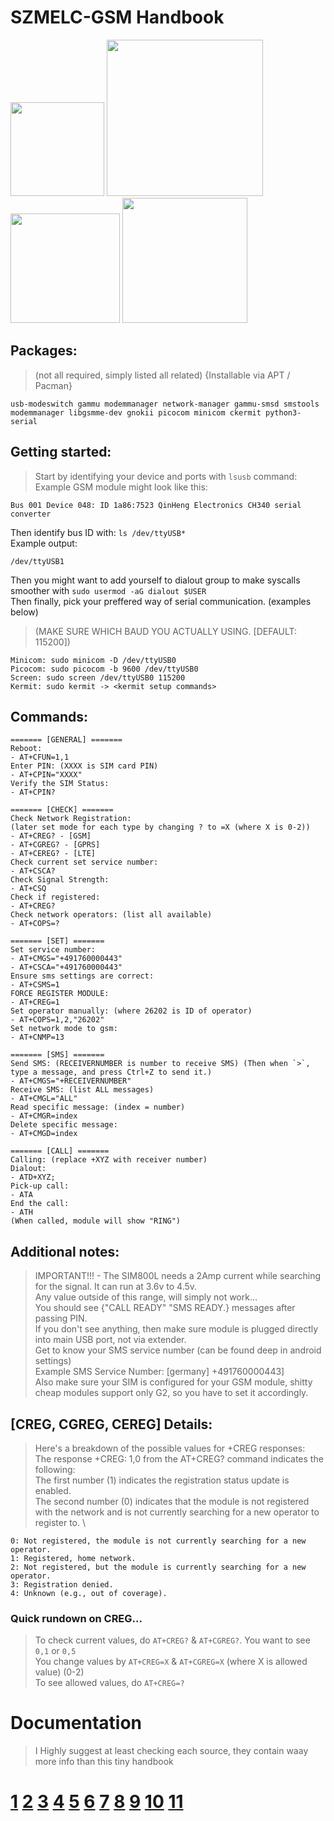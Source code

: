 # SZMELC-GSM Handbook

<img src="https://github.com/user-attachments/assets/9d2cf65c-4dcb-43d9-a8b3-72470905748b" width="150" height="auto">
<img src="https://github.com/user-attachments/assets/878d4122-7061-46e5-ab26-61a96409e648" width="250" height="auto">
<img src="https://github.com/user-attachments/assets/823eab1e-7e12-4803-99e2-766f1c55f55e" width="175" height="auto">
<img src="https://github.com/user-attachments/assets/c7776156-e9c6-4b4d-8a31-c45a855b0cf9" width="200" height="auto">

## Packages: 
> (not all required, simply listed all related) {Installable via APT / Pacman}
```
usb-modeswitch gammu modemmanager network-manager gammu-smsd smstools modemmanager libgsmme-dev gnokii picocom minicom ckermit python3-serial
```

## Getting started:
> Start by identifying your device and ports with `lsusb` command: \
> Example GSM module might look like this:
```
Bus 001 Device 048: ID 1a86:7523 QinHeng Electronics CH340 serial converter
```

Then identify bus ID with: `ls /dev/ttyUSB*` \
Example output:
```
/dev/ttyUSB1
```
Then you might want to add yourself to dialout group to make syscalls smoother with `sudo usermod -aG dialout $USER` \
Then finally, pick your preffered way of serial communication. (examples below)
> (MAKE SURE WHICH BAUD YOU ACTUALLY USING. [DEFAULT: 115200])
```
Minicom: sudo minicom -D /dev/ttyUSB0
Picocom: sudo picocom -b 9600 /dev/ttyUSB0
Screen: sudo screen /dev/ttyUSB0 115200
Kermit: sudo kermit -> <kermit setup commands>
```

## Commands:
```
======= [GENERAL] =======
Reboot:
- AT+CFUN=1,1
Enter PIN: (XXXX is SIM card PIN)
- AT+CPIN="XXXX"
Verify the SIM Status:
- AT+CPIN?

======= [CHECK] =======
Check Network Registration:
(later set mode for each type by changing ? to =X (where X is 0-2))
- AT+CREG? - [GSM] 
- AT+CGREG? - [GPRS] 
- AT+CEREG? - [LTE]
Check current set service number:
- AT+CSCA?
Check Signal Strength:
- AT+CSQ
Check if registered:
- AT+CREG?
Check network operators: (list all available)
- AT+COPS=?

======= [SET] =======
Set service number:
- AT+CMGS="+491760000443"
- AT+CSCA="+491760000443"
Ensure sms settings are correct:
- AT+CSMS=1
FORCE REGISTER MODULE:
- AT+CREG=1
Set operator manually: (where 26202 is ID of operator) 
- AT+COPS=1,2,"26202"
Set network mode to gsm:
- AT+CNMP=13

======= [SMS] =======
Send SMS: (RECEIVERNUMBER is number to receive SMS) (Then when `>`, type a message, and press Ctrl+Z to send it.)
- AT+CMGS="+RECEIVERNUMBER"
Receive SMS: (list ALL messages)
- AT+CMGL="ALL"
Read specific message: (index = number)
- AT+CMGR=index
Delete specific message:
- AT+CMGD=index

======= [CALL] =======
Calling: (replace +XYZ with receiver number)
Dialout:
- ATD+XYZ;
Pick-up call:
- ATA
End the call:
- ATH
(When called, module will show "RING")
```

## Additional notes:
> IMPORTANT!!! - The SIM800L needs a 2Amp current while searching for the signal. It can run at 3.6v to 4.5v. \
> Any value outside of this range, will simply not work... \
> You should see {"CALL READY" "SMS READY.} messages after passing PIN. \
> If you don't see anything, then make sure module is plugged directly into main USB port, not via extender. \
> Get to know your SMS service number (can be found deep in android settings) \
> Example SMS Service Number: [germany] +491760000443] \
> Also make sure your SIM is configured for your GSM module, shitty cheap modules support only G2, so you have to set it accordingly.

## [CREG, CGREG, CEREG] Details:
> Here's a breakdown of the possible values for +CREG responses: \
> The response +CREG: 1,0 from the AT+CREG? command indicates the following: \
> The first number (1) indicates the registration status update is enabled. \
> The second number (0) indicates that the module is not registered with the network and is not currently searching for a new operator to register to. \
```
0: Not registered, the module is not currently searching for a new operator. 
1: Registered, home network. 
2: Not registered, but the module is currently searching for a new operator. 
3: Registration denied. 
4: Unknown (e.g., out of coverage). 
```

### Quick rundown on CREG...
> To check current values, do `AT+CREG?` & `AT+CGREG?`. You want to see `0,1` or `0,5` \
> You change values by `AT+CREG=X` & `AT+CGREG=X` (where X is allowed value) (0-2) \
> To see allowed values, do `AT+CREG=?`

# Documentation
> I Highly suggest at least checking each source, they contain waay more info than this tiny handbook
# [1](https://www.4itk.de/sms-zentralen/) [2](https://m2msupport.net/m2msupport/atcreg-network-registration/) [3](https://docs.eseye.com/Content/ELS61/ATCommands/ELS61CREG.htm) [4](https://onomondo.com/blog/at-command-cgreg/#creg-vs-cgreg-vs-cereg) [5](https://forum.arduino.cc/t/gsm-module-sim800l-no-signal/479829/9) [6](https://wiki.archlinux.org/title/Mobile_broadband_modem) [7](https://en.wikipedia.org/wiki/Mobile_broadband_modem) [8](https://www.toradex.com/pt-br/blog/how-to-use-gsm-3g-4g-in-embedded-linux-systems) [9](https://www.emnify.com/developer-blog/at-commands-for-cellular-modules) [10](https://wammu.eu) [11](https://github.com/vshymanskyy/TinyGSM)
